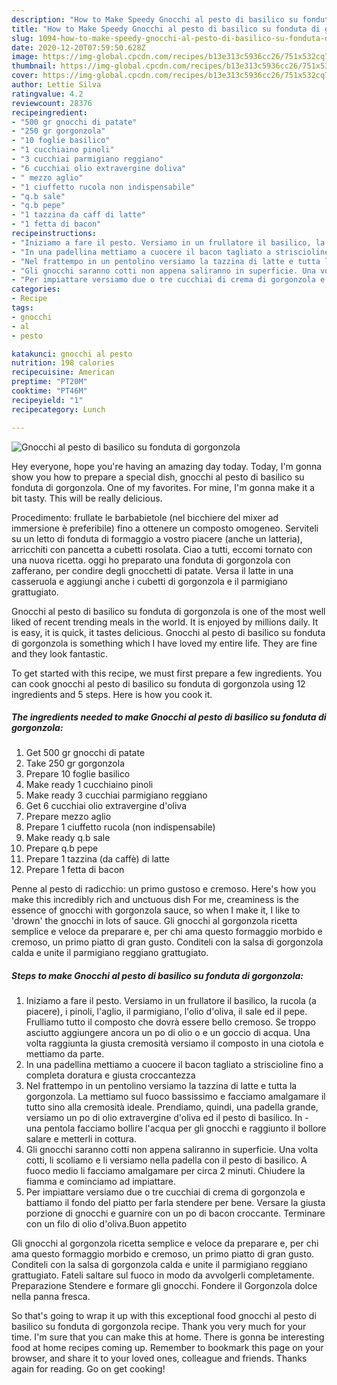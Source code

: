 ```yaml
---
description: "How to Make Speedy Gnocchi al pesto di basilico su fonduta di gorgonzola"
title: "How to Make Speedy Gnocchi al pesto di basilico su fonduta di gorgonzola"
slug: 1094-how-to-make-speedy-gnocchi-al-pesto-di-basilico-su-fonduta-di-gorgonzola
date: 2020-12-20T07:59:50.628Z
image: https://img-global.cpcdn.com/recipes/b13e313c5936cc26/751x532cq70/gnocchi-al-pesto-di-basilico-su-fonduta-di-gorgonzola-recipe-main-photo.jpg
thumbnail: https://img-global.cpcdn.com/recipes/b13e313c5936cc26/751x532cq70/gnocchi-al-pesto-di-basilico-su-fonduta-di-gorgonzola-recipe-main-photo.jpg
cover: https://img-global.cpcdn.com/recipes/b13e313c5936cc26/751x532cq70/gnocchi-al-pesto-di-basilico-su-fonduta-di-gorgonzola-recipe-main-photo.jpg
author: Lettie Silva
ratingvalue: 4.2
reviewcount: 28376
recipeingredient:
- "500 gr gnocchi di patate"
- "250 gr gorgonzola"
- "10 foglie basilico"
- "1 cucchiaino pinoli"
- "3 cucchiai parmigiano reggiano"
- "6 cucchiai olio extravergine doliva"
- " mezzo aglio"
- "1 ciuffetto rucola non indispensabile"
- "q.b sale"
- "q.b pepe"
- "1 tazzina da caff di latte"
- "1 fetta di bacon"
recipeinstructions:
- "Iniziamo a fare il pesto. Versiamo in un frullatore il basilico, la rucola (a piacere), i pinoli, l&#39;aglio, il parmigiano, l&#39;olio d&#39;oliva, il sale ed il pepe. Frulliamo tutto il composto che dovrà essere bello cremoso. Se troppo asciutto aggiungere ancora un po di olio o e un goccio di acqua. Una volta raggiunta la giusta cremosità versiamo il composto in una ciotola e mettiamo da parte."
- "In una padellina mettiamo a cuocere il bacon tagliato a striscioline fino a completa doratura e giusta croccantezza"
- "Nel frattempo in un pentolino versiamo la tazzina di latte e tutta la gorgonzola. La mettiamo sul fuoco bassissimo e facciamo amalgamare il tutto sino alla cremosità ideale. Prendiamo, quindi, una padella grande, versiamo un po di olio extravergine d&#39;oliva ed il pesto di basilico. In  una pentola facciamo bollire l&#39;acqua per gli gnocchi e raggiunto il bollore salare e metterli in cottura."
- "Gli gnocchi saranno cotti non appena saliranno in superficie. Una volta cotti, li scoliamo e li versiamo nella padella con il pesto di basilico. A fuoco medio li facciamo amalgamare per circa 2 minuti. Chiudere la fiamma e cominciamo ad impiattare."
- "Per impiattare versiamo due o tre cucchiai di crema di gorgonzola e battiamo il fondo del piatto per farla stendere per bene. Versare la giusta porzione di gnocchi e guarnire con un po di bacon croccante. Terminare con un filo di olio d&#39;oliva.Buon appetito"
categories:
- Recipe
tags:
- gnocchi
- al
- pesto

katakunci: gnocchi al pesto 
nutrition: 198 calories
recipecuisine: American
preptime: "PT20M"
cooktime: "PT46M"
recipeyield: "1"
recipecategory: Lunch

---
```



![Gnocchi al pesto di basilico su fonduta di gorgonzola](https://img-global.cpcdn.com/recipes/b13e313c5936cc26/751x532cq70/gnocchi-al-pesto-di-basilico-su-fonduta-di-gorgonzola-recipe-main-photo.jpg)

Hey everyone, hope you're having an amazing day today. Today, I'm gonna show you how to prepare a special dish, gnocchi al pesto di basilico su fonduta di gorgonzola. One of my favorites. For mine, I'm gonna make it a bit tasty. This will be really delicious.

Procedimento: frullate le barbabietole (nel bicchiere del mixer ad immersione è preferibile) fino a ottenere un composto omogeneo. Serviteli su un letto di fonduta di formaggio a vostro piacere (anche un latteria), arricchiti con pancetta a cubetti rosolata. Ciao a tutti, eccomi tornato con una nuova ricetta. oggi ho preparato una fonduta di gorgonzola con zafferano, per condire degli gnocchetti di patate. Versa il latte in una casseruola e aggiungi anche i cubetti di gorgonzola e il parmigiano grattugiato.

Gnocchi al pesto di basilico su fonduta di gorgonzola is one of the most well liked of recent trending meals in the world. It is enjoyed by millions daily. It is easy, it is quick, it tastes delicious. Gnocchi al pesto di basilico su fonduta di gorgonzola is something which I have loved my entire life. They are fine and they look fantastic.


To get started with this recipe, we must first prepare a few ingredients. You can cook gnocchi al pesto di basilico su fonduta di gorgonzola using 12 ingredients and 5 steps. Here is how you cook it.

<!--inarticleads1-->

##### The ingredients needed to make Gnocchi al pesto di basilico su fonduta di gorgonzola:

1. Get 500 gr gnocchi di patate
1. Take 250 gr gorgonzola
1. Prepare 10 foglie basilico
1. Make ready 1 cucchiaino pinoli
1. Make ready 3 cucchiai parmigiano reggiano
1. Get 6 cucchiai olio extravergine d&#39;oliva
1. Prepare  mezzo aglio
1. Prepare 1 ciuffetto rucola (non indispensabile)
1. Make ready q.b sale
1. Prepare q.b pepe
1. Prepare 1 tazzina (da caffè) di latte
1. Prepare 1 fetta di bacon


Penne al pesto di radicchio: un primo gustoso e cremoso. Here&#39;s how you make this incredibly rich and unctuous dish For me, creaminess is the essence of gnocchi with gorgonzola sauce, so when I make it, I like to &#39;drown&#39; the gnocchi in lots of sauce. Gli gnocchi al gorgonzola ricetta semplice e veloce da preparare e, per chi ama questo formaggio morbido e cremoso, un primo piatto di gran gusto. Conditeli con la salsa di gorgonzola calda e unite il parmigiano reggiano grattugiato. 

<!--inarticleads2-->

##### Steps to make Gnocchi al pesto di basilico su fonduta di gorgonzola:

1. Iniziamo a fare il pesto. Versiamo in un frullatore il basilico, la rucola (a piacere), i pinoli, l&#39;aglio, il parmigiano, l&#39;olio d&#39;oliva, il sale ed il pepe. Frulliamo tutto il composto che dovrà essere bello cremoso. Se troppo asciutto aggiungere ancora un po di olio o e un goccio di acqua. Una volta raggiunta la giusta cremosità versiamo il composto in una ciotola e mettiamo da parte.
1. In una padellina mettiamo a cuocere il bacon tagliato a striscioline fino a completa doratura e giusta croccantezza
1. Nel frattempo in un pentolino versiamo la tazzina di latte e tutta la gorgonzola. La mettiamo sul fuoco bassissimo e facciamo amalgamare il tutto sino alla cremosità ideale. Prendiamo, quindi, una padella grande, versiamo un po di olio extravergine d&#39;oliva ed il pesto di basilico. In  - una pentola facciamo bollire l&#39;acqua per gli gnocchi e raggiunto il bollore salare e metterli in cottura.
1. Gli gnocchi saranno cotti non appena saliranno in superficie. Una volta cotti, li scoliamo e li versiamo nella padella con il pesto di basilico. A fuoco medio li facciamo amalgamare per circa 2 minuti. Chiudere la fiamma e cominciamo ad impiattare.
1. Per impiattare versiamo due o tre cucchiai di crema di gorgonzola e battiamo il fondo del piatto per farla stendere per bene. Versare la giusta porzione di gnocchi e guarnire con un po di bacon croccante. Terminare con un filo di olio d&#39;oliva.Buon appetito


Gli gnocchi al gorgonzola ricetta semplice e veloce da preparare e, per chi ama questo formaggio morbido e cremoso, un primo piatto di gran gusto. Conditeli con la salsa di gorgonzola calda e unite il parmigiano reggiano grattugiato. Fateli saltare sul fuoco in modo da avvolgerli completamente. Preparazione Stendere e formare gli gnocchi. Fondere il Gorgonzola dolce nella panna fresca. 

So that's going to wrap it up with this exceptional food gnocchi al pesto di basilico su fonduta di gorgonzola recipe. Thank you very much for your time. I'm sure that you can make this at home. There is gonna be interesting food at home recipes coming up. Remember to bookmark this page on your browser, and share it to your loved ones, colleague and friends. Thanks again for reading. Go on get cooking!

